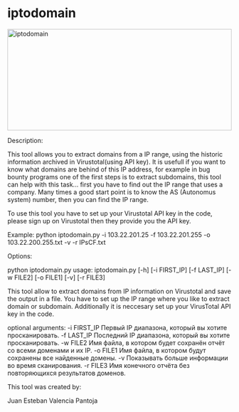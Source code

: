 # iptodomain
<img src="https://cloud.githubusercontent.com/assets/6917066/21866468/6590ab3a-d818-11e6-89f7-609e2d8f1171.jpg" alt="iptodomain" height="228" width="504">

Description:

This tool allows you to extract domains from a IP range, using the historic information archived in Virustotal(using API key). It is usefull if you want to know what domains are behind of this IP address, for example in bug bounty programs one of the first steps is to extract subdomains, this tool can help with this task... first you have to find out the IP range that uses a company. Many times a good start point is to know the AS (Autonomus system) number, then you can find the IP range.


To use this tool you have to set up your Virustotal API key in the code, please sign up on Virustotal then they provide you the API key.


Example:
python iptodomain.py -i 103.22.201.25  -f 103.22.201.255  -o 103.22.200.255.txt -v -r IPsCF.txt


Options:


python iptodomain.py 
usage: iptodomain.py [-h] [-i FIRST_IP] [-f LAST_IP] [-w FILE2] [-o FILE1]
                     [-v] [-r FILE3]

This tool allow to extract domains from IP information on Virustotal and save
the output in a file. You have to set up the IP range where you like to
extract domain or subdomain. Additionally it is neccesary set up your
VirusTotal API key in the code.

optional arguments:
  -i FIRST_IP  Первый IP диапазона, который вы хотите просканировать.
  -f LAST_IP   Последний IP диапазона, который вы хотите просканировать.
  -w FILE2     Имя файла, в котором будет сохранён отчёт со
             всеми доменами и их IP.
  -o FILE1     Имя файла, в котором будут сохранены все
             найденные домены.
  -v           Показывать больше информации во время сканирования.
  -r FILE3     Имя конечного отчёта без повторяющихся результатов
             доменов.
  
  This tool was created by:
  
  Juan Esteban Valencia Pantoja
